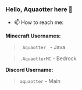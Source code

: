 ### Hello, Aquaotter here 👋

- 📫 How to reach me:

**Minecraft Usernames:**
> `_Aquaotter_` - Java

> `.AquaotterMC` - Bedrock

**Discord Username:**
> `aquaotter` - Main
